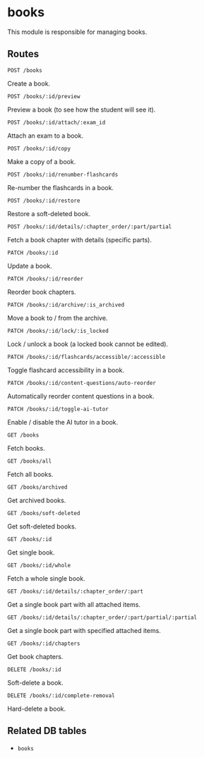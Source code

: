 # books

This module is responsible for managing books.

## Routes

`POST /books`

Create a book.

`POST /books/:id/preview`

Preview a book (to see how the student will see it).

`POST /books/:id/attach/:exam_id`

Attach an exam to a book.

`POST /books/:id/copy`

Make a copy of a book.

`POST /books/:id/renumber-flashcards`

Re-number the flashcards in a book.

`POST /books/:id/restore`

Restore a soft-deleted book.

`POST /books/:id/details/:chapter_order/:part/partial`

Fetch a book chapter with details (specific parts).

`PATCH /books/:id`

Update a book.

`PATCH /books/:id/reorder`

Reorder book chapters.

`PATCH /books/:id/archive/:is_archived`

Move a book to / from the archive.

`PATCH /books/:id/lock/:is_locked`

Lock / unlock a book (a locked book cannot be edited).

`PATCH /books/:id/flashcards/accessible/:accessible`

Toggle flashcard accessibility in a book.

`PATCH /books/:id/content-questions/auto-reorder`

Automatically reorder content questions in a book.

`PATCH /books/:id/toggle-ai-tutor`

Enable / disable the AI tutor in a book.

`GET /books`

Fetch books.

`GET /books/all`

Fetch all books.

`GET /books/archived`

Get archived books.

`GET /books/soft-deleted`

Get soft-deleted books.

`GET /books/:id`

Get single book.

`GET /books/:id/whole`

Fetch a whole single book.

`GET /books/:id/details/:chapter_order/:part`

Get a single book part with all attached items.

`GET /books/:id/details/:chapter_order/:part/partial/:partial`

Get a single book part with specified attached items.

`GET /books/:id/chapters`

Get book chapters.

`DELETE /books/:id`

Soft-delete a book.

`DELETE /books/:id/complete-removal`

Hard-delete a book.

## Related DB tables
- `books`
